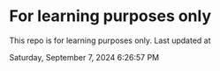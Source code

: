 # For learning purposes only
This repo is for learning purposes only.
Last updated at

Saturday, September 7, 2024 6:26:57 PM

